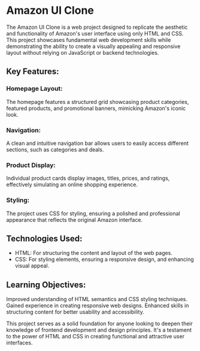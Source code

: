 # Amazon UI Clone
The Amazon UI Clone is a web project designed to replicate the aesthetic and functionality of Amazon's user interface using only HTML and CSS. This project showcases fundamental web development skills while demonstrating the ability to create a visually appealing and responsive layout without relying on JavaScript or backend technologies.

## Key Features:
### Homepage Layout:

The homepage features a structured grid showcasing product categories, featured products, and promotional banners, mimicking Amazon's iconic look.
### Navigation:

A clean and intuitive navigation bar allows users to easily access different sections, such as categories and deals.
### Product Display:

Individual product cards display images, titles, prices, and ratings, effectively simulating an online shopping experience.
### Styling:

The project uses CSS for styling, ensuring a polished and professional appearance that reflects the original Amazon interface.
## Technologies Used:
- HTML: For structuring the content and layout of the web pages.
- CSS: For styling elements, ensuring a responsive design, and enhancing visual appeal.
## Learning Objectives:
Improved understanding of HTML semantics and CSS styling techniques.
Gained experience in creating responsive web designs.
Enhanced skills in structuring content for better usability and accessibility.

This project serves as a solid foundation for anyone looking to deepen their knowledge of frontend development and design principles. It's a testament to the power of HTML and CSS in creating functional and attractive user interfaces.



